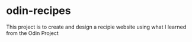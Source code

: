 # odin-recipes

This project is to create and design a recipie website using what I learned from 
the Odin Project
